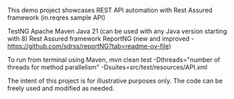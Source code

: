 This demo project showcases REST API automation with Rest Assured framework (in.reqres sample API)

TestNG
Apache Maven
Java 21 (can be used with any Java version starting with 8)
Rest Assured framework
ReportNG (new and improved - https://github.com/sdrss/reportNG?tab=readme-ov-file)

To run from terminal using Maven, mvn clean test -Dthreads="number of threads for method parallelism" -Dsuites=src/test/resources/API.xml

The intent of this project is for illustrative purposes only. The code can be freely used and modified as needed.
